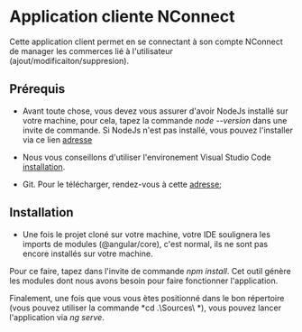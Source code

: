 # Application cliente NConnect
Cette application client permet en se connectant à son compte NConnect de manager les commerces lié à l'utilisateur (ajout/modificaiton/suppresion).

## Prérequis

* Avant toute chose, vous devez vous assurer d'avoir NodeJs installé sur votre machine, pour cela, tapez la commande 
*node --version* dans une invite de commande. Si NodeJs n'est pas installé, vous pouvez l'installer via ce lien [adresse](https://nodejs.org/en/)

* Nous vous conseillons d'utiliser l'environement Visual Studio Code [installation](https://code.visualstudio.com/).

* Git. Pour le télécharger, rendez-vous à cette [adresse](https://git-scm.com/downloads);

## Installation

* Une fois le projet cloné sur votre machine, votre IDE soulignera les imports de modules (@angular/core), c'est normal, 
ils ne sont pas encore installés sur votre machine.

Pour ce faire, tapez dans l'invite de commande *npm install*.
Cet outil génère les modules dont nous avons besoin pour faire fonctionner l'application.


Finalement, une fois que vous vous ètes positionné dans le bon répertoire (vous pouvez utiliser la commande *cd .\Sources\ *), vous pouvez lancer l'application via *ng serve*.